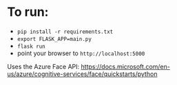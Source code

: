 # To run:

- `pip install -r requirements.txt`
- `export FLASK_APP=main.py`
- `flask run`
- point your browser to `http://localhost:5000`


Uses the Azure Face API: https://docs.microsoft.com/en-us/azure/cognitive-services/face/quickstarts/python